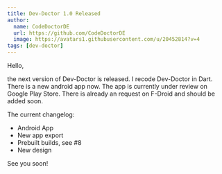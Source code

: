 ```yaml
---
title: Dev-Doctor 1.0 Released
author:
  name: CodeDoctorDE
  url: https://github.com/CodeDoctorDE
  image: https://avatars1.githubusercontent.com/u/20452814?v=4
tags: [dev-doctor]
---
```


Hello,

the next version of Dev-Doctor is released. I recode Dev-Doctor in Dart. There is a new android app now.
The app is currently under review on Google Play Store. There is already an request on F-Droid and should be added soon.

The current changelog:

- Android App
- New app export
- Prebuilt builds, see #8
- New design

See you soon!
